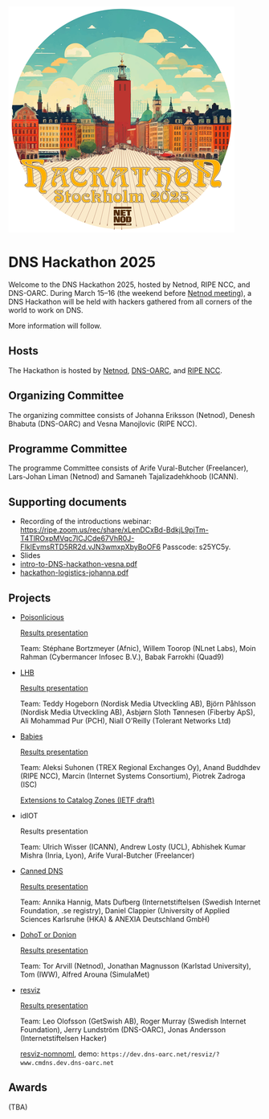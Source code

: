 ![DNS Hackathon 2025](/Hackathon_Stockholm_2025_first.png)

# DNS Hackathon 2025

Welcome to the DNS Hackathon 2025, hosted by Netnod, RIPE NCC, and DNS-OARC. During March 15–16 (the weekend before [Netnod meeting](https://www.netnod.se/event/netnod-meeting2025/)), a DNS Hackathon will be held with hackers gathered from all corners of the world to work on DNS.

More information will follow.

## Hosts

The Hackathon is hosted by [Netnod](https://www.netnod.se/), [DNS-OARC](https://www.dns-oarc.net/), and [RIPE NCC](https://www.ripe.net/).

## Organizing Committee

The organizing committee consists of Johanna Eriksson (Netnod), Denesh Bhabuta (DNS-OARC) and Vesna Manojlovic (RIPE NCC).

## Programme Committee

The programme Committee consists of Arife Vural-Butcher (Freelancer), Lars-Johan Liman (Netnod) and Samaneh Tajalizadehkhoob (ICANN).

## Supporting documents 

* Recording of the introductions webinar: https://ripe.zoom.us/rec/share/xLenDCxBd-BdkjL9pjTm-T4TlROxpMVqc7lCJCde67VhR0J-FIklEvmsRTD5RR2d.vJN3wmxpXbyBoOF6 Passcode: s25YC5y.
* Slides
* [intro-to-DNS-hackathon-vesna.pdf](https://github.com/user-attachments/files/19072554/intro-to-DNS-hackathon-vesna.pdf)
* [hackathon-logistics-johanna.pdf](https://github.com/user-attachments/files/19072553/hackathon-logistics-johanna.pdf)

## Projects

- [Poisonlicious](https://github.com/DNS-Hackathon/Poisonlicious)

  [Results presentation](https://dns-hackathon.github.io/Poisonlicious/cache-poisonlicious-presentation.html)

  Team: Stéphane Bortzmeyer (Afnic), Willem Toorop (NLnet Labs), Moin Rahman (Cybermancer Infosec B.V.), Babak Farrokhi (Quad9)

- [LHB](https://github.com/DNS-Hackathon/LHB)

  [Results presentation](https://github.com/DNS-Hackathon/LHB/blob/main/Slides.pdf)

  Team: Teddy Hogeborn (Nordisk Media Utveckling AB), Björn Påhlsson (Nordisk Media Utveckling AB), Asbjørn Sloth Tønnesen (Fiberby ApS), Ali Mohammad Pur (PCH), Niall O'Reilly (Tolerant Networks Ltd)

- [Babies](https://github.com/DNS-Hackathon/Stork-DNS-Zone-Viewer)

  [Results presentation](https://github.com/DNS-Hackathon/Stork-DNS-Zone-Viewer/blob/main/babies-project-summary.pdf)

  Team: Aleksi Suhonen (TREX Regional Exchanges Oy), Anand Buddhdev (RIPE NCC), Marcin (Internet Systems Consortium), Piotrek Zadroga (ISC)

  [Extensions to Catalog Zones (IETF draft)](https://github.com/DNS-Hackathon/catalog-extensions-draft)

- idIOT

  Results presentation

  Team: Ulrich Wisser (ICANN), Andrew Losty (UCL), Abhishek Kumar Mishra (Inria, Lyon), Arife Vural-Butcher (Freelancer)

- [Canned DNS](https://gitlab.com/canneddns/canneddns)

  [Results presentation](https://gitlab.com/canneddns/canneddns/-/blob/main/doc/CannedDNS%20DNS%20Hackathon%202025.pdf)

  Team: Annika Hannig, Mats Dufberg (Internetstiftelsen (Swedish Internet Foundation, .se registry), Daniel Clappier (University of Applied Sciences Karlsruhe (HKA) & ANEXIA Deutschland GmbH)

- [DohoT or Donion](https://github.com/DNS-Hackathon/DoHot-or-Donion)

  [Results presentation](https://github.com/DNS-Hackathon/DoHot-or-Donion/blob/main/slides/main.pdf)

  Team: Tor Arvill (Netnod), Jonathan Magnusson (Karlstad University), Tom (IWW), Alfred Arouna (SimulaMet)

- [resviz](https://github.com/DNS-Hackathon/resviz)

  [Results presentation](https://github.com/DNS-Hackathon/resviz/blob/main/Docs/resviz-presentation.pdf)

  Team: Leo Olofsson (GetSwish AB), Roger Murray (Swedish Internet Foundation), Jerry Lundström (DNS-OARC), Jonas Andersson (Internetstiftelsen Hacker)

  [resviz-nomnoml](https://github.com/DNS-Hackathon/resviz-nomnoml), demo: `https://dev.dns-oarc.net/resviz/?www.cmdns.dev.dns-oarc.net`

## Awards

(TBA)
